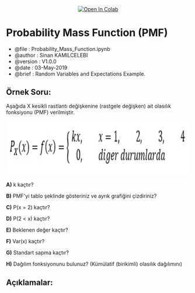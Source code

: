 <p align="center">
<a href="https://colab.research.google.com/github/sinankamilcelebi/Bayes_Theorem/blob/master/Bayes_Theorem.ipynb">
<img src="https://colab.research.google.com/assets/colab-badge.svg" width="150" height="50" alt="Open In Colab" title = "Bayes Theorem" align="center"/>
</a>
</p>

# Probability Mass Function (PMF)

* @file     : Probability_Mass_Function.ipynb
* @author   : Sinan KAMILCELEBI
* @version  : V1.0.0
* @date     : 03-May-2019
* @brief    : Random Variables and Expectations Example.

## __Örnek Soru:__ 

Aşağıda X kesikli rastlantı değişkenine (rastgele değişken) ait olasılık fonksiyonu (PMF) verilmiştir.

<p align="center">
<img src = "question.jpg" alt = "Fonksiyon Denklemi" title = "Fonksiyon Denklemi" width = "600" height = "150" />
</p>

<b>A)</b> k kaçtır?   

<b>B)</b> PMF'yi tablo şeklinde gösteriniz ve ayrık grafiğini çizdiriniz?

<b>C)</b> P(x = 2) kaçtır?

<b>D)</b> P(2 < x) kaçtır?

<b>E)</b> Beklenen değer kaçtır?

<b>F)</b> Var(x) kaçtır?

<b>G)</b> Standart sapma kaçtır?

<b>H)</b> Dağılım fonksiyonunu bulunuz? (Kümülatif (birikimli) olasılık dağılımını)



## __Açıklamalar:__ 
